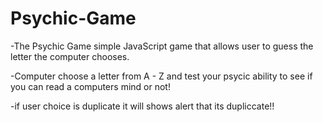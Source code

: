 # Psychic-Game

-The Psychic Game simple JavaScript game that allows user to guess the letter the computer chooses.

-Computer choose a letter from A - Z and test your psycic ability to see if you can read a computers mind or not!

-if user choice is duplicate it will shows alert that its dupliccate!!

